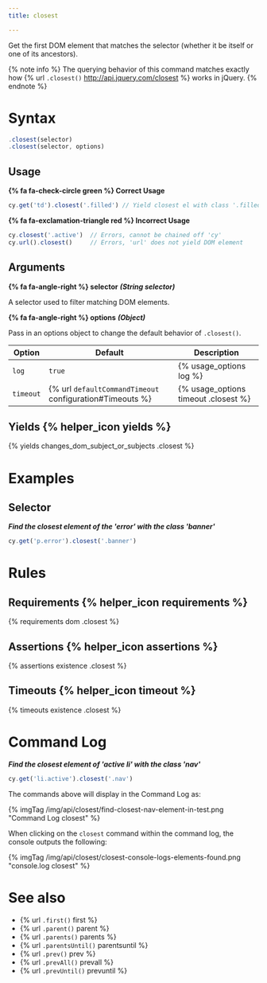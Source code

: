 ```yaml
---
title: closest

---
```


Get the first DOM element that matches the selector (whether it be itself or one of its ancestors).

{% note info %}
The querying behavior of this command matches exactly how {% url `.closest()` http://api.jquery.com/closest %} works in jQuery.
{% endnote %}

# Syntax

```javascript
.closest(selector)
.closest(selector, options)
```

## Usage

**{% fa fa-check-circle green %} Correct Usage**

```javascript
cy.get('td').closest('.filled') // Yield closest el with class '.filled'
```

**{% fa fa-exclamation-triangle red %} Incorrect Usage**

```javascript
cy.closest('.active')  // Errors, cannot be chained off 'cy'
cy.url().closest()     // Errors, 'url' does not yield DOM element
```

## Arguments

**{% fa fa-angle-right %} selector**  ***(String selector)***

A selector used to filter matching DOM elements.

**{% fa fa-angle-right %} options**  ***(Object)***

Pass in an options object to change the default behavior of `.closest()`.

Option | Default | Description
--- | --- | ---
`log` | `true` | {% usage_options log %}
`timeout` | {% url `defaultCommandTimeout` configuration#Timeouts %} | {% usage_options timeout .closest %}

## Yields {% helper_icon yields %}

{% yields changes_dom_subject_or_subjects .closest %}

# Examples

## Selector

***Find the closest element of the 'error' with the class 'banner'***

```javascript
cy.get('p.error').closest('.banner')
```

# Rules

## Requirements {% helper_icon requirements %}

{% requirements dom .closest %}

## Assertions {% helper_icon assertions %}

{% assertions existence .closest %}

## Timeouts {% helper_icon timeout %}

{% timeouts existence .closest %}

# Command Log

***Find the closest element of 'active li' with the class 'nav'***

```javascript
cy.get('li.active').closest('.nav')
```

The commands above will display in the Command Log as:

{% imgTag /img/api/closest/find-closest-nav-element-in-test.png "Command Log closest" %}

When clicking on the `closest` command within the command log, the console outputs the following:

{% imgTag /img/api/closest/closest-console-logs-elements-found.png "console.log closest" %}

# See also

- {% url `.first()` first %}
- {% url `.parent()` parent %}
- {% url `.parents()` parents %}
- {% url `.parentsUntil()` parentsuntil %}
- {% url `.prev()` prev %}
- {% url `.prevAll()` prevall %}
- {% url `.prevUntil()` prevuntil %}
